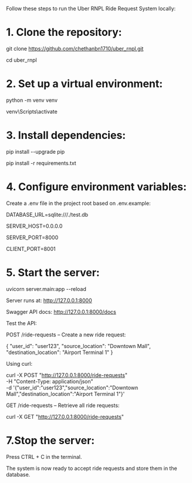 Follow these steps to run the Uber RNPL Ride Request System locally:

# 1. Clone the repository:

git clone https://github.com/chethanbn1710/uber_rnpl.git

cd uber_rnpl


# 2. Set up a virtual environment:

python -m venv venv  

venv\Scripts\activate       

# 3. Install dependencies:

pip install --upgrade pip

pip install -r requirements.txt


# 4. Configure environment variables:

Create a .env file in the project root based on .env.example:

DATABASE_URL=sqlite:///./test.db

SERVER_HOST=0.0.0.0

SERVER_PORT=8000

CLIENT_PORT=8001


# 5. Start the server:

uvicorn server.main:app --reload


Server runs at: http://127.0.0.1:8000

Swagger API docs: http://127.0.0.1:8000/docs

Test the API:

POST /ride-requests – Create a new ride request:

{
  "user_id": "user123",
  "source_location": "Downtown Mall",
  "destination_location": "Airport Terminal 1"
}


Using curl:

curl -X POST "http://127.0.0.1:8000/ride-requests" \
-H "Content-Type: application/json" \
-d '{"user_id":"user123","source_location":"Downtown Mall","destination_location":"Airport Terminal 1"}'


GET /ride-requests – Retrieve all ride requests:

curl -X GET "http://127.0.0.1:8000/ride-requests"


# 7.Stop the server:

Press CTRL + C in the terminal.

The system is now ready to accept ride requests and store them in the database.
